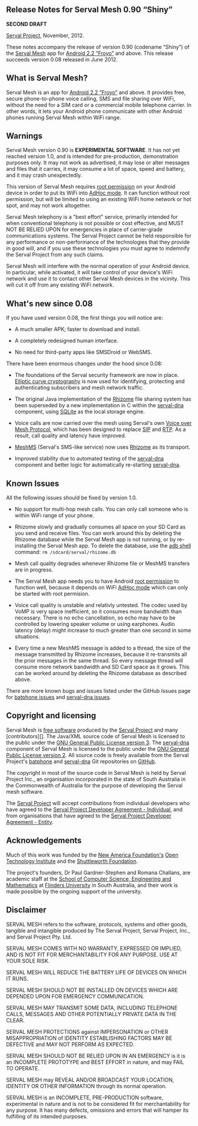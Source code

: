Release Notes for Serval Mesh 0.90 “Shiny”
------------------------------------------

**SECOND DRAFT**

[Serval Project][], November, 2012.

These notes accompany the release of version 0.90 (codename “Shiny”) of the
[Serval Mesh][] app for [Android 2.2 “Froyo”][] and above.  This release
succeeds version 0.08 released in June 2012.

What is Serval Mesh?
--------------------

Serval Mesh is an app for [Android 2.2 “Froyo”][] and above.  It provides free,
secure phone-to-phone voice calling, SMS and file sharing over WiFi, without
the need for a SIM card or a commercial mobile telephone carrier.  In other
words, it lets your Android phone communicate with other Android phones running
Serval Mesh within WiFi range.

Warnings
--------

Serval Mesh version 0.90 is **EXPERIMENTAL SOFTWARE**.  It has not yet reached
version 1.0, and is intended for pre-production, demonstration purposes only.
It may not work as advertised, it may lose or alter messages and files that it
carries, it may consume a lot of space, speed and battery, and it may crash
unexpectedly.

This version of Serval Mesh requires [root permission][] on your Android device
in order to put its WiFi into [AdHoc mode][].  It can function without root
permission, but will be limited to using an existing WiFi home network or hot
spot, and may not work altogether.

Serval Mesh telephony is a "best effort" service, primarily intended for when
conventional telephony is not possible or cost effective, and MUST NOT BE
RELIED UPON for emergencies in place of carrier-grade communications systems.
The Serval Project cannot be held responsible for any performance or
non-performance of the technologies that they provide in good will, and if you
use these technologies you must agree to indemnify the Serval Project from any
such claims.

Serval Mesh will interfere with the normal operation of your Android device.
In particular, while activated, it will take control of your device's WiFi
network and use it to contact other Serval Mesh devices in the vicinity.  This
will cut it off from any existing WiFi network.

What's new since 0.08
---------------------

If you have used version 0.08, the first things you will notice are:

 * A much smaller APK; faster to download and install.

 * A completely redesigned human interface.

 * No need for third-party apps like SMSDroid or WebSMS.

There have been enormous changes under the hood since 0.08:

 * The foundations of the Serval security framework are now in place.
   [Elliptic curve cryptography][NaCl] is now used for identifying, protecting
   and authenticating subscribers and mesh network traffic.

 * The original Java implementation of the [Rhizome][] file sharing system has
   been superseded by a new implementation in C within the [serval-dna][]
   component, using [SQLite][] as the local storage engine.

 * Voice calls are now carried over the mesh using Serval's own [Voice over
   Mesh Protocol][VoMP], which has been designed to replace [SIP][] and
   [RTP][].  As a result, call quality and latency have improved.

 * [MeshMS][] (Serval's SMS-like service) now uses [Rhizome][] as its transport.

 * Improved stability due to automated testing of the [serval-dna][] component
   and better logic for automatically re-starting [serval-dna][].

Known Issues
------------

All the following issues should be fixed by version 1.0.

 * No support for multi-hop mesh calls.  You can only call someone who is
   within WiFi range of your phone.

 * Rhizome slowly and gradually consumes all space on your SD Card as you send
   and receive files.  You can work around this by deleting the Rhizome
   database while the Serval Mesh app is not running, or by re-installing the
   Serval Mesh app.  To delete the database, use the [adb shell][] command: `rm
   /sdcard/serval/rhizome.db`

 * Mesh call quality degrades whenever Rhizome file or MeshMS transfers are in
   progress.

 * The Serval Mesh app needs you to have Android [root permission][] to
   function well, because it depends on WiFi [AdHoc mode][] which can only be
   started with root permision.

 * Voice call quality is unstable and relativly untested.  The codec used by
   VoMP is very space inefficient, so it consumes more bandwidth than
   necessary.  There is no echo cancellation, so echo may have to be controlled
   by lowering speaker volume or using earphones.  Audio latency (delay) might
   increase to much greater than one second in some situations.

 * Every time a new MeshMS message is added to a thread, the size of the
   message transmitted by Rhizome increases, because it re-transmits all the
   prior messages in the same thread.  So every message thread will consume
   more network bandwidth and SD Card space as it grows.  This can be worked
   around by deleting the Rhizome database as described above.

There are more known bugs and issues listed under the GitHub Issues page for
[batphone issues][] and [serval-dna issues][].

Copyright and licensing
-----------------------

Serval Mesh is [free software][] produced by the [Serval Project][] and many
[contributors][].  The Java/XML source code of Serval Mesh is licensed to the
public under the [GNU General Public License version 3][GPL3].  The
[serval-dna][] component of Serval Mesh is licensed to the public under the
[GNU General Public License version 2][GPL2].  All source code is freely
available from the Serval Project's [batphone][] and [serval-dna][] Git
repositories on [GitHub][].

The copyright in most of the source code in Serval Mesh is held by Serval
Project Inc., an organisation incorporated in the state of South Australia in
the Commonwealth of Australia for the purpose of developing the Serval mesh
software.

The [Serval Project][] will accept contributions from individual developers who
have agreed to the [Serval Project Developer Agreement - Individual][individ],
and from organisations that have agreed to the [Serval Project Developer
Agreement - Entity][entity].

Acknowledgements
----------------

Much of this work was funded by the [New America Foundation's][NAF] [Open
Technology Institute][OTI] and the [Shuttleworth Foundation][].

The project's founders, Dr Paul Gardner-Stephen and Romana Challans, are
academic staff at the [School of Computer Science, Engineering and
Mathematics][CSEM] at [Flinders University][] in South Australia, and their
work is made possible by the ongoing support of the university.

Disclaimer
----------

SERVAL MESH refers to the software, protocols, systems and other goods,
tangible and intangible produced by The Serval Project, Serval Project, Inc.,
and Serval Project Pty. Ltd.

SERVAL MESH COMES WITH NO WARRANTY, EXPRESSED OR IMPLIED, AND IS NOT FIT FOR
MERCHANTABILITY FOR ANY PURPOSE. USE AT YOUR SOLE RISK.

SERVAL MESH WILL REDUCE THE BATTERY LIFE OF DEVICES ON WHICH IT RUNS.

SERVAL MESH SHOULD NOT BE INSTALLED ON DEVICES WHICH ARE DEPENDED UPON FOR EMERGENCY
COMMUNICATION.

SERVAL MESH MAY TRANSMIT SOME DATA, INCLUDING TELEPHONE CALLS, MESSAGES AND
OTHER POTENTIALLY PRIVATE DATA IN THE CLEAR.

SERVAL MESH PROTECTIONS against IMPERSONATION or OTHER MISAPPROPRIATION of
IDENTITY ESTABLISHING FACTORS MAY BE DEFECTIVE and MAY NOT PERFORM AS EXPECTED.

SERVAL MESH SHOULD NOT BE RELIED UPON IN AN EMERGENCY is it is an INCOMPLETE
PROTOTYPE and BEST EFFORT in nature, and may FAIL TO OPERATE.

SERVAL MESH may REVEAL AND/OR BROADCAST YOUR LOCATION, IDENTITY OR OTHER INFORMATION
through its normal operation.

SERVAL MESH is an INCOMPLETE, PRE-PRODUCTION software, experimental in nature
and is not to be considered fit for merchantability for any purpose.  It has
many defects, omissions and errors that will hamper its fulfilling of its
intended purposes.


[Serval Project]: http://www.servalproject.org/
[Serval Mesh]: https://play.google.com/store/apps/details?id=org.servalproject
[NAF]: http://www.newamerica.net/
[OTI]: http://oti.newamerica.net/
[Shuttleworth Foundation]: http://www.shuttleworthfoundation.org/
[Flinders University]: http://www.flinders.edu.au/
[CSEM]: http://www.flinders.edu.au/science_engineering/csem/
[Android 2.2 “Froyo”]: http://developer.android.com/about/versions/android-2.2-highlights.html
[Rhizome]: http://developer.servalproject.org/dokuwiki/doku.php?id=content:technologies:rhizome
[MeshMS]: http://developer.servalproject.org/dokuwiki/doku.php?id=content:technologies:meshms
[VoMP]: http://developer.servalproject.org/dokuwiki/doku.php?id=content:technologies:vomp
[NaCl]: http://nacl.cr.yp.to/
[SQLite]: http://www.sqlite.org/
[SIP]: http://en.wikipedia.org/wiki/Session_Initiation_Protocol
[RTP]: http://en.wikipedia.org/wiki/Real-time_Transport_Protocol
[batphone]: https://github.com/servalproject/batphone
[serval-dna]: https://github.com/servalproject/serval-dna
[GitHub]: https://github.com/servalproject
[free software]: http://www.gnu.org/philosophy/free-sw.html
[root permission]: http://en.wikipedia.org/wiki/Android_rooting
[AdHoc mode]: http://compnetworking.about.com/cs/wirelessfaqs/f/adhocwireless.htm
[batphone issues]: https://github.com/servalproject/batphone/issues
[serval-dna issues]: https://github.com/servalproject/serval-dna/issues
[adb shell]: http://developer.android.com/tools/help/adb.html
[GPL3]: http://gplv3.fsf.org/
[GPL2]: http://www.gnu.org/licenses/gpl-2.0.html
[individ]: http://developer.servalproject.org/dokuwiki/lib/exe/fetch.php?media=content:software:developeragreements:serval_project_inc-individual.pdf
[entity]: http://developer.servalproject.org/dokuwiki/lib/exe/fetch.php?media=content:software:developeragreements:serval_project_inc-entity.pdf
